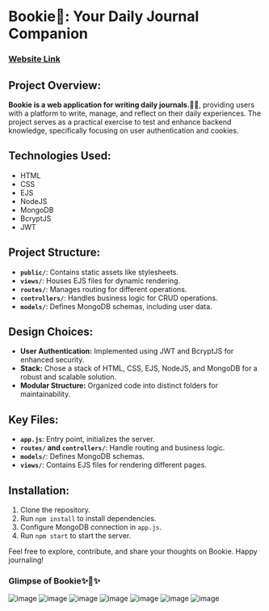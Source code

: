 # Bookie💜: Your Daily Journal Companion
### [Website Link](https://bookie-elww.onrender.com)

## Project Overview:

**Bookie is a web application for writing daily journals.✍🏻**, providing users with a platform to write, manage, and reflect on their daily experiences. The project serves as a practical exercise to test and enhance backend knowledge, specifically focusing on user authentication and cookies.

## Technologies Used:

- HTML
- CSS
- EJS
- NodeJS
- MongoDB
- BcryptJS
- JWT

## Project Structure:

- **`public/`**: Contains static assets like stylesheets.
- **`views/`**: Houses EJS files for dynamic rendering.
- **`routes/`**: Manages routing for different operations.
- **`controllers/`**: Handles business logic for CRUD operations.
- **`models/`**: Defines MongoDB schemas, including user data.

## Design Choices:

- **User Authentication:** Implemented using JWT and BcryptJS for enhanced security.
- **Stack:** Chose a stack of HTML, CSS, EJS, NodeJS, and MongoDB for a robust and scalable solution.
- **Modular Structure:** Organized code into distinct folders for maintainability.

## Key Files:

- **`app.js`**: Entry point, initializes the server.
- **`routes/` and `controllers/`**: Handle routing and business logic.
- **`models/`**: Defines MongoDB schemas.
- **`views/`**: Contains EJS files for rendering different pages.

## Installation:

1. Clone the repository.
2. Run `npm install` to install dependencies.
3. Configure MongoDB connection in `app.js`.
4. Run `npm start` to start the server.

Feel free to explore, contribute, and share your thoughts on Bookie. Happy journaling!

### Glimpse of Bookie✨💜✨

![image](https://user-images.githubusercontent.com/83348790/190888168-1c21c1ec-7571-4b00-9e21-fecf6dbdefa2.png)
![image](https://user-images.githubusercontent.com/83348790/190888219-3d8c922e-f999-47f2-b154-3d568921428d.png)
![image](https://user-images.githubusercontent.com/83348790/190888251-13a0570f-1676-4583-b6a9-7ffd5a5c9a81.png)
![image](https://user-images.githubusercontent.com/83348790/190888446-9da37e37-21cf-4df7-a185-5242858f5c5f.png)
![image](https://user-images.githubusercontent.com/83348790/190888273-0b338bd3-c02f-427c-a30b-0b25afed04a3.png)
![image](https://user-images.githubusercontent.com/83348790/190888318-7a75521f-f4e6-44d6-a545-c25096a0797f.png)
![image](https://user-images.githubusercontent.com/83348790/190888331-088a38f1-9c9e-4a75-9b4b-6a6ed86e71d5.png)





